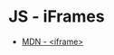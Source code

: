 JS - iFrames
=============

- [MDN - \<iframe\>](https://developer.mozilla.org/en/docs/Web/HTML/Element/iframe)
